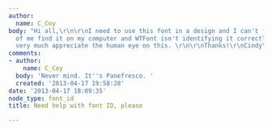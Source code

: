 ```yaml
---
author:
  name: C_Coy
body: "Hi all,\r\n\r\nI need to use this font in a design and I can't for the life
  of me find it on my computer and WTFont isn't identifying it correctly. :( \r\nWould
  very much appreciate the human eye on this. \r\n\r\nThanks!\r\nCindy\r\n\r\n[img:sites/default/files/old-images/Inventive_6163.jpg]"
comments:
- author:
    name: C_Coy
  body: 'Never mind. It''s Panefresco. '
  created: '2013-04-17 19:58:28'
date: '2013-04-17 18:09:35'
node_type: font_id
title: Need help with font ID, please

---
```

